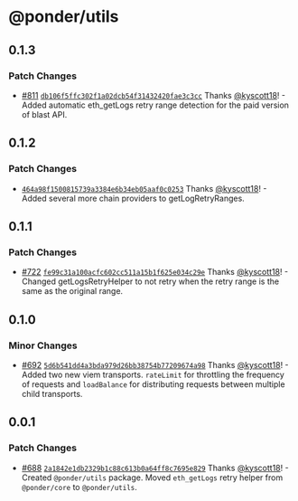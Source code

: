 # @ponder/utils

## 0.1.3

### Patch Changes

- [#811](https://github.com/ponder-sh/ponder/pull/811) [`db106f5ffc302f1a02dcb54f31432420fae3c3cc`](https://github.com/ponder-sh/ponder/commit/db106f5ffc302f1a02dcb54f31432420fae3c3cc) Thanks [@kyscott18](https://github.com/kyscott18)! - Added automatic eth_getLogs retry range detection for the paid version of blast API.

## 0.1.2

### Patch Changes

- [`464a98f1500815739a3384e6b34eb05aaf0c0253`](https://github.com/ponder-sh/ponder/commit/464a98f1500815739a3384e6b34eb05aaf0c0253) Thanks [@kyscott18](https://github.com/kyscott18)! - Added several more chain providers to getLogRetryRanges.

## 0.1.1

### Patch Changes

- [#722](https://github.com/ponder-sh/ponder/pull/722) [`fe99c31a100acfc602cc511a15b1f625e034c29e`](https://github.com/ponder-sh/ponder/commit/fe99c31a100acfc602cc511a15b1f625e034c29e) Thanks [@kyscott18](https://github.com/kyscott18)! - Changed getLogsRetryHelper to not retry when the retry range is the same as the original range.

## 0.1.0

### Minor Changes

- [#692](https://github.com/ponder-sh/ponder/pull/692) [`5d6b541dd4a3bda979d26bb38754b77209674a98`](https://github.com/ponder-sh/ponder/commit/5d6b541dd4a3bda979d26bb38754b77209674a98) Thanks [@kyscott18](https://github.com/kyscott18)! - Added two new viem transports. `rateLimit` for throttling the frequency of requests and `loadBalance` for distributing requests between multiple child transports.

## 0.0.1

### Patch Changes

- [#688](https://github.com/ponder-sh/ponder/pull/688) [`2a1842e1db2329b1c88c613b0a64ff8c7695e829`](https://github.com/ponder-sh/ponder/commit/2a1842e1db2329b1c88c613b0a64ff8c7695e829) Thanks [@kyscott18](https://github.com/kyscott18)! - Created `@ponder/utils` package. Moved `eth_getLogs` retry helper from `@ponder/core` to `@ponder/utils`.
